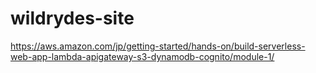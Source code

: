 # wildrydes-site
https://aws.amazon.com/jp/getting-started/hands-on/build-serverless-web-app-lambda-apigateway-s3-dynamodb-cognito/module-1/
